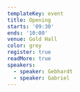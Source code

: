 ```yaml
---
templateKey: event
title: Opening
starts: '09:30'
ends: '10:00'
venue: Gold Hall
color: grey
register: true
readMore: true
speakers:
  - speaker: Gebhardt
  - speaker: Gabriel
---
```


